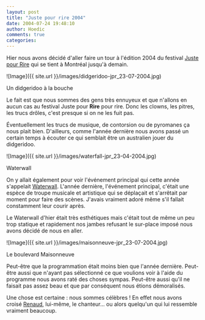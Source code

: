 ```yaml
---
layout: post
title: "Juste pour rire 2004"
date: 2004-07-24 19:48:10
author: Hoedic
comments: true
categories: 
---
```



Hier nous avons décidé d'aller faire un tour à l'édition 2004 du festival [Juste pour Rire](http://www.hahaha.com/) qui se tient à Montréal jusqu'à demain.

![Image]({{ site.url }}/images/didgeridoo-jpr_23-07-2004.jpg)
<div class="photoattrib">Un didgeridoo à la bouche</div>



Le fait est que nous sommes des gens très ennuyeux et que n'allons en aucun cas au festival Juste pour **Rire** pour rire. Donc les clowns, les pitres, les trucs drôles, c'est presque si on ne les fuit pas.

Éventuellement les trucs de musique, de contorsion ou de pyromanes ça nous plait bien. D'ailleurs, comme l'année dernière nous avons passé un certain temps à écouter ce qui semblait être un australien jouer du didgeridoo.

![Image]({{ site.url }}/images/waterfall-jpr_23-04-2004.jpg)
<div class="photoattrib">Waterwall</div>



On y allait également pour voir l'événement principal qui cette année s'appelait [Waterwall](http://www.hahaha.com/festival/show.aspx?id=waterwall2004&l=fr-ca&pnid=fjpr&snid=findprg&prgid=fjproutdoor2004). L'année dernière, l'événement principal, c'était une espèce de troupe musicale et artistique qui se déplaçait et s'arrêtait par moment pour faire des scènes. J'avais vraiment adoré même s'il fallait constamment leur courir après.

Le Waterwall d'hier était très esthétiques mais c'était tout de même un peu trop statique et rapidement nos jambes refusant le sur-place imposé nous avons décidé de nous en aller.

![Image]({{ site.url }}/images/maisonneuve-jpr_23-07-2004.jpg)
<div class="photoattrib">Le boulevard Maisonneuve</div>



Peut-être que la programmation était moins bien que l'année dernière. Peut-être aussi que n'ayant pas sélectionné ce que voulions voir à l'aide du programme nous avons raté des choses sympas. Peut-être aussi qu'il ne faisait pas assez beau et que par conséquent nous étions démoralisés.

Une chose est certaine : nous sommes célèbres ! En effet nous avons croisé [Renaud](http://www.renaud-le-renard.com/), lui-même, le chanteur... ou alors quelqu'un qui lui ressemble vraiment beaucoup.